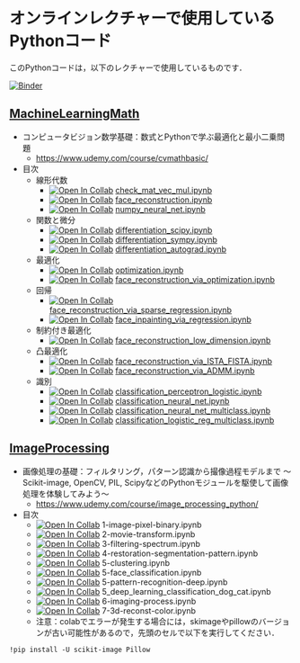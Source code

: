 # オンラインレクチャーで使用しているPythonコード

このPythonコードは，以下のレクチャーで使用しているものです．

[![Binder](https://mybinder.org/badge_logo.svg)](https://mybinder.org/v2/gh/tttamaki/lecture_code.git/main)

## [MachineLearningMath](MachineLearningMath)

- コンピュータビジョン数学基礎：数式とPythonで学ぶ最適化と最小二乗問題
  - https://www.udemy.com/course/cvmathbasic/
- 目次
  - 線形代数
    - [![Open In Collab](https://colab.research.google.com/assets/colab-badge.svg)](https://colab.research.google.com/github/tttamaki/lecture_code/blob/main/MachineLearningMath/check_mat_vec_mul.ipynb)
  [check_mat_vec_mul.ipynb](MachineLearningMath/check_mat_vec_mul.ipynb)
    - [![Open In Collab](https://colab.research.google.com/assets/colab-badge.svg)](https://colab.research.google.com/github/tttamaki/lecture_code/blob/main/MachineLearningMath/face_reconstruction.ipynb)
  [face_reconstruction.ipynb](MachineLearningMath/face_reconstruction.ipynb)
    - [![Open In Collab](https://colab.research.google.com/assets/colab-badge.svg)](https://colab.research.google.com/github/tttamaki/lecture_code/blob/main/MachineLearningMath/numpy_neural_net.ipynb)
  [numpy_neural_net.ipynb](MachineLearningMath/numpy_neural_net.ipynb)
  - 関数と微分
    - [![Open In Collab](https://colab.research.google.com/assets/colab-badge.svg)](https://colab.research.google.com/github/tttamaki/lecture_code/blob/main/MachineLearningMath/differentiation_scipy.ipynb)
  [differentiation_scipy.ipynb](MachineLearningMath/differentiation_scipy.ipynb)
    - [![Open In Collab](https://colab.research.google.com/assets/colab-badge.svg)](https://colab.research.google.com/github/tttamaki/lecture_code/blob/main/MachineLearningMath/differentiation_sympy.ipynb)
  [differentiation_sympy.ipynb](MachineLearningMath/differentiation_sympy.ipynb)
    - [![Open In Collab](https://colab.research.google.com/assets/colab-badge.svg)](https://colab.research.google.com/github/tttamaki/lecture_code/blob/main/MachineLearningMath/differentiation_autograd.ipynb)
  [differentiation_autograd.ipynb](MachineLearningMath/differentiation_autograd.ipynb)
  - 最適化
    - [![Open In Collab](https://colab.research.google.com/assets/colab-badge.svg)](https://colab.research.google.com/github/tttamaki/lecture_code/blob/main/MachineLearningMath/optimization.ipynb)
  [optimization.ipynb](MachineLearningMath/optimization.ipynb)
    - [![Open In Collab](https://colab.research.google.com/assets/colab-badge.svg)](https://colab.research.google.com/github/tttamaki/lecture_code/blob/main/MachineLearningMath/face_reconstruction_via_optimization.ipynb)
  [face_reconstruction_via_optimization.ipynb](MachineLearningMath/face_reconstruction_via_optimization.ipynb)
  - 回帰
    - [![Open In Collab](https://colab.research.google.com/assets/colab-badge.svg)](https://colab.research.google.com/github/tttamaki/lecture_code/blob/main/MachineLearningMath/face_reconstruction_via_sparse_regression.ipynb)
  [face_reconstruction_via_sparse_regression.ipynb](MachineLearningMath/face_reconstruction_via_sparse_regression.ipynb)
    - [![Open In Collab](https://colab.research.google.com/assets/colab-badge.svg)](https://colab.research.google.com/github/tttamaki/lecture_code/blob/main/MachineLearningMath/face_inpainting_via_regression.ipynb)
  [face_inpainting_via_regression.ipynb](MachineLearningMath/face_inpainting_via_regression.ipynb)
  - 制約付き最適化
    - [![Open In Collab](https://colab.research.google.com/assets/colab-badge.svg)](https://colab.research.google.com/github/tttamaki/lecture_code/blob/main/MachineLearningMath/face_reconstruction_low_dimension.ipynb)
  [face_reconstruction_low_dimension.ipynb](MachineLearningMath/face_reconstruction_low_dimension.ipynb)
  - 凸最適化
    - [![Open In Collab](https://colab.research.google.com/assets/colab-badge.svg)](https://colab.research.google.com/github/tttamaki/lecture_code/blob/main/MachineLearningMath/face_reconstruction_via_ISTA_FISTA.ipynb)
  [face_reconstruction_via_ISTA_FISTA.ipynb](MachineLearningMath/face_reconstruction_via_ISTA_FISTA.ipynb)
    - [![Open In Collab](https://colab.research.google.com/assets/colab-badge.svg)](https://colab.research.google.com/github/tttamaki/lecture_code/blob/main/MachineLearningMath/face_reconstruction_via_ADMM.ipynb)
  [face_reconstruction_via_ADMM.ipynb](MachineLearningMath/face_reconstruction_via_ADMM.ipynb)
  - 識別
    - [![Open In Collab](https://colab.research.google.com/assets/colab-badge.svg)](https://colab.research.google.com/github/tttamaki/lecture_code/blob/main/MachineLearningMath/classification_perceptron_logistic.ipynb)
  [classification_perceptron_logistic.ipynb](MachineLearningMath/classification_perceptron_logistic.ipynb)
    - [![Open In Collab](https://colab.research.google.com/assets/colab-badge.svg)](https://colab.research.google.com/github/tttamaki/lecture_code/blob/main/MachineLearningMath/classification_neural_net.ipynb)
  [classification_neural_net.ipynb](MachineLearningMath/classification_neural_net.ipynb)
    - [![Open In Collab](https://colab.research.google.com/assets/colab-badge.svg)](https://colab.research.google.com/github/tttamaki/lecture_code/blob/main/MachineLearningMath/classification_neural_net_multiclass.ipynb)
  [classification_neural_net_multiclass.ipynb](MachineLearningMath/classification_neural_net_multiclass.ipynb)
    - [![Open In Collab](https://colab.research.google.com/assets/colab-badge.svg)](https://colab.research.google.com/github/tttamaki/lecture_code/blob/main/MachineLearningMath/classification_logistic_reg_multiclass.ipynb)
  [classification_logistic_reg_multiclass.ipynb](MachineLearningMath/classification_logistic_reg_multiclass.ipynb)







## [ImageProcessing](ImageProcessing)

- 画像処理の基礎：フィルタリング，パターン認識から撮像過程モデルまで 〜Scikit-image, OpenCV, PIL, ScipyなどのPythonモジュールを駆使して画像処理を体験してみよう〜
  - https://www.udemy.com/course/image_processing_python/
- 目次
  - [![Open In Collab](https://colab.research.google.com/assets/colab-badge.svg)](https://colab.research.google.com/github/tttamaki/lecture_code/blob/main/ImageProcessing/1-image-pixel-binary.ipynb) 1-image-pixel-binary.ipynb
  - [![Open In Collab](https://colab.research.google.com/assets/colab-badge.svg)](https://colab.research.google.com/github/tttamaki/lecture_code/blob/main/ImageProcessing/2-movie-transform.ipynb) 2-movie-transform.ipynb
  - [![Open In Collab](https://colab.research.google.com/assets/colab-badge.svg)](https://colab.research.google.com/github/tttamaki/lecture_code/blob/main/ImageProcessing/3-filtering-spectrum.ipynb) 3-filtering-spectrum.ipynb
  - [![Open In Collab](https://colab.research.google.com/assets/colab-badge.svg)](https://colab.research.google.com/github/tttamaki/lecture_code/blob/main/ImageProcessing/4-restoration-segmentation-pattern.ipynb) 4-restoration-segmentation-pattern.ipynb
  - [![Open In Collab](https://colab.research.google.com/assets/colab-badge.svg)](https://colab.research.google.com/github/tttamaki/lecture_code/blob/main/ImageProcessing/5-clustering.ipynb) 5-clustering.ipynb
  - [![Open In Collab](https://colab.research.google.com/assets/colab-badge.svg)](https://colab.research.google.com/github/tttamaki/lecture_code/blob/main/ImageProcessing/5-face_classification.ipynb) 5-face_classification.ipynb
  - [![Open In Collab](https://colab.research.google.com/assets/colab-badge.svg)](https://colab.research.google.com/github/tttamaki/lecture_code/blob/main/ImageProcessing/5-pattern-recognition-deep.ipynb) 5-pattern-recognition-deep.ipynb
  - [![Open In Collab](https://colab.research.google.com/assets/colab-badge.svg)](https://colab.research.google.com/github/tttamaki/lecture_code/blob/main/ImageProcessing/5_deep_learning_classification_dog_cat.ipynb) 5_deep_learning_classification_dog_cat.ipynb
  - [![Open In Collab](https://colab.research.google.com/assets/colab-badge.svg)](https://colab.research.google.com/github/tttamaki/lecture_code/blob/main/ImageProcessing/6-imaging-process.ipynb) 6-imaging-process.ipynb
  - [![Open In Collab](https://colab.research.google.com/assets/colab-badge.svg)](https://colab.research.google.com/github/tttamaki/lecture_code/blob/main/ImageProcessing/7-3d-reconst-color.ipynb) 7-3d-reconst-color.ipynb
  - 注意：colabでエラーが発生する場合には，skimageやpillowのバージョンが古い可能性があるので，先頭のセルで以下を実行してください．
```
!pip install -U scikit-image Pillow
```
